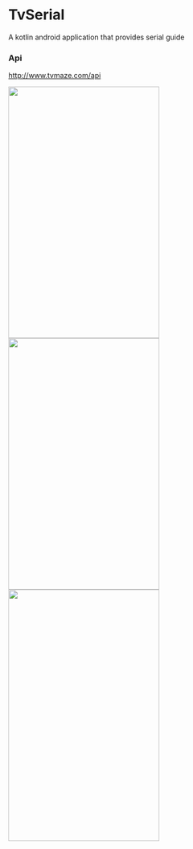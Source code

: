 # TvSerial
A kotlin android application that provides serial guide
### Api
http://www.tvmaze.com/api

<a href="url"><img src="https://cloud.githubusercontent.com/assets/10153512/26290233/5e483bbe-3ea6-11e7-8025-a99eab97f2e7.jpeg" align="left" height="500" width="300" ></a> <a href="url"><img src="https://cloud.githubusercontent.com/assets/10153512/26290249/7a86be9a-3ea6-11e7-8b1b-9fb213a5d526.jpeg" align="left" height="500" width="300" ></a> <a href="url"><img src="https://cloud.githubusercontent.com/assets/10153512/26290260/8fc11a08-3ea6-11e7-85cc-8412d93d2514.jpeg" align="left" height="500" width="300" ></a>
